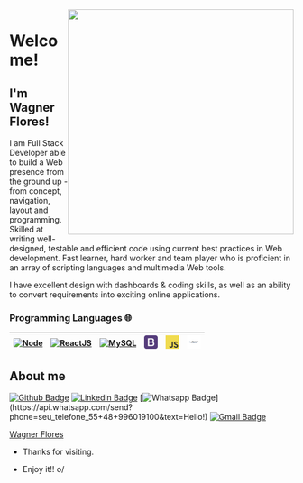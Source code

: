 <img align="right" width="400" height="400" src="https://media.giphy.com/media/m2Q7FEc0bEr4I/giphy.gif">

# Welcome!

## I'm Wagner Flores!

I am Full Stack Developer able to build a Web presence from the ground up - from concept, navigation, layout and programming. Skilled at writing well-designed, testable and efficient code using current best practices in Web development. Fast learner, hard worker and team player who is proficient in an array of scripting languages and multimedia Web tools.

I have excellent design with dashboards & coding skills, as well as an ability to convert requirements into exciting online applications.

### Programming Languages 🌐

| [<img src="https://icon2.cleanpng.com/20180416/dqq/kisspng-node-js-javascript-server-side-scripting-ruby-5ad4ed856462f4.9640198115239038774112.jpg" alt="Node" width="24">](https://node.com/) | [<img src="https://tgmarinho.com/assets/img/logo-og.png" alt="ReactJS" width="38">](https://react.com/)  | [<img src="https://cdn.worldvectorlogo.com/logos/mysql.svg" alt="MySQL" width="24">](https://mysql.com/)  |  [<img src="https://raw.githubusercontent.com/github/explore/80688e429a7d4ef2fca1e82350fe8e3517d3494d/topics/bootstrap/bootstrap.png" alt="Bootstrap" width="24">](https://getbootstrap.com/) |  [<img src="https://raw.githubusercontent.com/github/explore/80688e429a7d4ef2fca1e82350fe8e3517d3494d/topics/javascript/javascript.png" alt="jQuery" width="24">](https://jquery.com/) | [<img src="https://raw.githubusercontent.com/github/explore/80688e429a7d4ef2fca1e82350fe8e3517d3494d/topics/jquery/jquery.png" alt="jQuery" width="24">](https://jquery.com/)
|---|---|---|---|---|---|


## About me 
[![Github Badge](https://img.shields.io/badge/-Github-000?style=flat-square&logo=Github&logoColor=white&link=https://github.com/wagnerflores11)](https://github.com/wagnerflores11)
[![Linkedin Badge](https://img.shields.io/badge/-LinkedIn-blue?style=flat-square&logo=Linkedin&logoColor=white&link=https://www.linkedin.com/in/wagner-flores-9621b61b7/)](https://www.linkedin.com/in/wagner-flores-9621b61b7/)
[![Whatsapp Badge](https://img.shields.io/badge/-Whatsapp-4CA143?style=flat-square&labelColor=4CA143&logo=whatsapp&logoColor=white&link=https://api.whatsapp.com/send?phone=seu_telefone_55+48+996019100&text=Hello!)](https://api.whatsapp.com/send?phone=seu_telefone_55+48+996019100&text=Hello!)
[![Gmail Badge](https://img.shields.io/badge/-Gmail-c14438?style=flat-square&logo=Gmail&logoColor=white&link=mailto:wagnerflores11@gmail.com)](mailto:wagnerflores11@gmail.com)


<div class="badge-base LI-profile-badge" data-locale="pt_BR" data-size="large" data-theme="dark" data-type="HORIZONTAL" data-vanity="wagner-flores-sc" data-version="v1"><a class="badge-base__link LI-simple-link" href="https://br.linkedin.com/in/wagner-flores-sc?trk=profile-badge">Wagner Flores</a></div>
              

- Thanks for visiting. 

- Enjoy it!! o/
